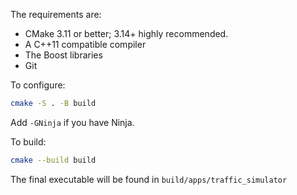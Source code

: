 The requirements are:
- CMake 3.11 or better; 3.14+ highly recommended.
- A C++11 compatible compiler
- The Boost libraries
- Git

To configure:
```bash
cmake -S . -B build
```
Add `-GNinja` if you have Ninja.

To build:
```bash
cmake --build build
```

The final executable will be found in ``build/apps/traffic_simulator``